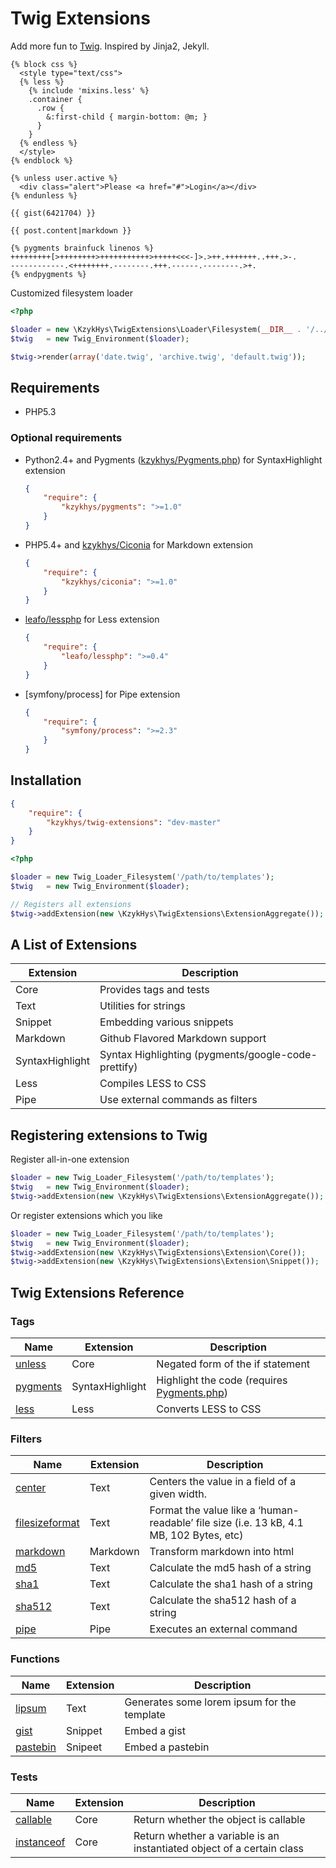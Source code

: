 Twig Extensions
===============

Add more fun to [Twig][twig]. Inspired by Jinja2, Jekyll.

``` twig
{% block css %}
  <style type="text/css">
  {% less %}
    {% include 'mixins.less' %}
    .container {
      .row {
        &:first-child { margin-bottom: @m; }
      }
    }
  {% endless %}
  </style>
{% endblock %}

{% unless user.active %}
  <div class="alert">Please <a href="#">Login</a></div>
{% endunless %}

{{ gist(6421704) }}

{{ post.content|markdown }}

{% pygments brainfuck linenos %}
+++++++++[>++++++++>+++++++++++>+++++<<<-]>.>++.+++++++..+++.>-.
------------.<++++++++.--------.+++.------.--------.>+.
{% endpygments %}
```

Customized filesystem loader

``` php
<?php

$loader = new \KzykHys\TwigExtensions\Loader\Filesystem(__DIR__ . '/../Resources/Loader');
$twig   = new Twig_Environment($loader);

$twig->render(array('date.twig', 'archive.twig', 'default.twig'));
```

Requirements
------------

* PHP5.3

### Optional requirements

*   Python2.4+ and Pygments ([kzykhys/Pygments.php][pygmentsphp]) for SyntaxHighlight extension

    ``` json
    {
        "require": {
            "kzykhys/pygments": ">=1.0"
        }
    }
    ```

*   PHP5.4+ and [kzykhys/Ciconia][ciconia] for Markdown extension

    ``` json
    {
        "require": {
            "kzykhys/ciconia": ">=1.0"
        }
    }
    ```

*   [leafo/lessphp][lessphp] for Less extension

    ``` json
    {
        "require": {
            "leafo/lessphp": ">=0.4"
        }
    }
    ```

*   [symfony/process] for Pipe extension

    ``` json
    {
        "require": {
            "symfony/process": ">=2.3"
        }
    }
    ```

Installation
------------

``` json
{
    "require": {
        "kzykhys/twig-extensions": "dev-master"
    }
}
```

``` php
<?php

$loader = new Twig_Loader_Filesystem('/path/to/templates');
$twig   = new Twig_Environment($loader);

// Registers all extensions
$twig->addExtension(new \KzykHys\TwigExtensions\ExtensionAggregate());
```

A List of Extensions
--------------------

Extension       | Description
----------------|-----------
Core            | Provides tags and tests
Text            | Utilities for strings
Snippet         | Embedding various snippets
Markdown        | Github Flavored Markdown support
SyntaxHighlight | Syntax Highlighting (pygments/google-code-prettify)
Less            | Compiles LESS to CSS
Pipe            | Use external commands as filters

Registering extensions to Twig
-------------------------------

Register all-in-one extension

``` php
$loader = new Twig_Loader_Filesystem('/path/to/templates');
$twig   = new Twig_Environment($loader);
$twig->addExtension(new \KzykHys\TwigExtensions\ExtensionAggregate());
```

Or register extensions which you like

``` php
$loader = new Twig_Loader_Filesystem('/path/to/templates');
$twig   = new Twig_Environment($loader);
$twig->addExtension(new \KzykHys\TwigExtensions\Extension\Core());
$twig->addExtension(new \KzykHys\TwigExtensions\Extension\Snippet());
```

Twig Extensions Reference
-------------------------

### Tags

Name             | Extension       | Description
-----------------|-----------------|-------------
[unless]         | Core            | Negated form of the if statement
[pygments]       | SyntaxHighlight | Highlight the code (requires [Pygments.php][pygmentsphp])
[less]           | Less            | Converts LESS to CSS

### Filters

Name             | Extension       | Description
-----------------|-----------------|-------------
[center]         | Text            | Centers the value in a field of a given width.
[filesizeformat] | Text            | Format the value like a ‘human-readable’ file size (i.e. 13 kB, 4.1 MB, 102 Bytes, etc)
[markdown]       | Markdown        | Transform markdown into html
[md5]            | Text            | Calculate the md5 hash of a string
[sha1]           | Text            | Calculate the sha1 hash of a string
[sha512]         | Text            | Calculate the sha512 hash of a string
[pipe]           | Pipe            | Executes an external command

### Functions

Name             | Extension       | Description
-----------------|-----------------|-------------
[lipsum]         | Text            | Generates some lorem ipsum for the template
[gist]           | Snippet         | Embed a gist
[pastebin]       | Snipeet         | Embed a pastebin

### Tests

Name             | Extension       | Description
-----------------|-----------------|-------------
[callable]       | Core            | Return whether the object is callable
[instanceof]     | Core            | Return whether a variable is an instantiated object of a certain class


[unless]: doc/tags/unless.md
[pygments]: doc/tags/pygments.md
[less]: doc/tags/less.md

[center]: doc/filters/center.md
[filesizeformat]: doc/filters/filesizeformat.md
[markdown]: doc/filters/markdown.md
[md5]: doc/filters/md5.md
[sha1]: doc/filters/sha1.md
[sha512]: doc/filters/sha512.md
[pipe]: doc/filters/pipe.md

[lipsum]: doc/functions/lipsum.md
[gist]: doc/functions/gist.md
[pastebin]: doc/functions/pastebin.md

[callable]: doc/tests/callable.md
[instanceof]: doc/tests/instanceof.md

[twig]: http://twig.sensiolabs.org
[jinja]: http://jinja.pocoo.org
[pygmentsphp]: https://github.com/kzykhys/Pygments.php
[ciconia]: http://ciconia.kzykhys.com/
[lessphp]: http://leafo.net/lessphp/